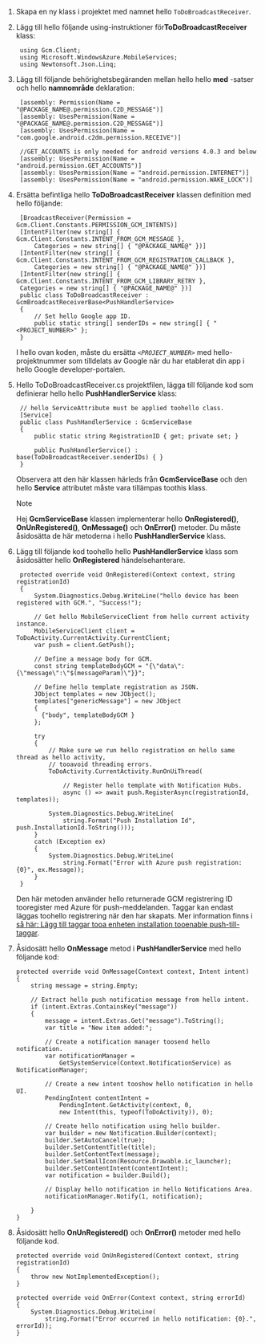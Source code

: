 1. Skapa en ny klass i projektet med namnet hello `ToDoBroadcastReceiver`.
2. Lägg till hello följande using-instruktioner för**ToDoBroadcastReceiver** klass:
   
        using Gcm.Client;
        using Microsoft.WindowsAzure.MobileServices;
        using Newtonsoft.Json.Linq;
3. Lägg till följande behörighetsbegäranden mellan hello hello **med** -satser och hello **namnområde** deklaration:
   
        [assembly: Permission(Name = "@PACKAGE_NAME@.permission.C2D_MESSAGE")]
        [assembly: UsesPermission(Name = "@PACKAGE_NAME@.permission.C2D_MESSAGE")]
        [assembly: UsesPermission(Name = "com.google.android.c2dm.permission.RECEIVE")]
   
        //GET_ACCOUNTS is only needed for android versions 4.0.3 and below
        [assembly: UsesPermission(Name = "android.permission.GET_ACCOUNTS")]
        [assembly: UsesPermission(Name = "android.permission.INTERNET")]
        [assembly: UsesPermission(Name = "android.permission.WAKE_LOCK")]
4. Ersätta befintliga hello **ToDoBroadcastReceiver** klassen definition med hello följande:
   
        [BroadcastReceiver(Permission = Gcm.Client.Constants.PERMISSION_GCM_INTENTS)]
        [IntentFilter(new string[] { Gcm.Client.Constants.INTENT_FROM_GCM_MESSAGE }, 
            Categories = new string[] { "@PACKAGE_NAME@" })]
        [IntentFilter(new string[] { Gcm.Client.Constants.INTENT_FROM_GCM_REGISTRATION_CALLBACK }, 
            Categories = new string[] { "@PACKAGE_NAME@" })]
        [IntentFilter(new string[] { Gcm.Client.Constants.INTENT_FROM_GCM_LIBRARY_RETRY }, 
        Categories = new string[] { "@PACKAGE_NAME@" })]
        public class ToDoBroadcastReceiver : GcmBroadcastReceiverBase<PushHandlerService>
        {
            // Set hello Google app ID.
            public static string[] senderIDs = new string[] { "<PROJECT_NUMBER>" };
        }
   
    I hello ovan koden, måste du ersätta  *`<PROJECT_NUMBER>`*  med hello-projektnummer som tilldelats av Google när du har etablerat din app i hello Google developer-portalen. 
5. Hello ToDoBroadcastReceiver.cs projektfilen, lägga till följande kod som definierar hello hello **PushHandlerService** klass:
   
        // hello ServiceAttribute must be applied toohello class.
        [Service] 
        public class PushHandlerService : GcmServiceBase
        {
            public static string RegistrationID { get; private set; }
   
            public PushHandlerService() : base(ToDoBroadcastReceiver.senderIDs) { }
        }
   
    Observera att den här klassen härleds från **GcmServiceBase** och den hello **Service** attributet måste vara tillämpas toothis klass.
   
   > [!NOTE]
   > Hej **GcmServiceBase** klassen implementerar hello **OnRegistered()**, **OnUnRegistered()**, **OnMessage()** och  **OnError()** metoder. Du måste åsidosätta de här metoderna i hello **PushHandlerService** klass.
   > 
   > 
6. Lägg till följande kod toohello hello **PushHandlerService** klass som åsidosätter hello **OnRegistered** händelsehanterare. 
   
        protected override void OnRegistered(Context context, string registrationId)
        {
            System.Diagnostics.Debug.WriteLine("hello device has been registered with GCM.", "Success!");
   
            // Get hello MobileServiceClient from hello current activity instance.
            MobileServiceClient client = ToDoActivity.CurrentActivity.CurrentClient;
            var push = client.GetPush();
   
            // Define a message body for GCM.
            const string templateBodyGCM = "{\"data\":{\"message\":\"$(messageParam)\"}}";
   
            // Define hello template registration as JSON.
            JObject templates = new JObject();
            templates["genericMessage"] = new JObject
            {
              {"body", templateBodyGCM }
            };
   
            try
            {
                // Make sure we run hello registration on hello same thread as hello activity, 
                // tooavoid threading errors.
                ToDoActivity.CurrentActivity.RunOnUiThread(
   
                    // Register hello template with Notification Hubs.
                    async () => await push.RegisterAsync(registrationId, templates));
   
                System.Diagnostics.Debug.WriteLine(
                    string.Format("Push Installation Id", push.InstallationId.ToString()));
            }
            catch (Exception ex)
            {
                System.Diagnostics.Debug.WriteLine(
                    string.Format("Error with Azure push registration: {0}", ex.Message));
            }
        }
   
    Den här metoden använder hello returnerade GCM registrering ID tooregister med Azure för push-meddelanden. Taggar kan endast läggas toohello registrering när den har skapats. Mer information finns i [så här: Lägg till taggar tooa enheten installation tooenable push-till-taggar](../articles/app-service-mobile/app-service-mobile-dotnet-backend-how-to-use-server-sdk.md#tags).
7. Åsidosätt hello **OnMessage** metod i **PushHandlerService** med hello följande kod:
   
       protected override void OnMessage(Context context, Intent intent)
       {          
           string message = string.Empty;
   
           // Extract hello push notification message from hello intent.
           if (intent.Extras.ContainsKey("message"))
           {
               message = intent.Extras.Get("message").ToString();
               var title = "New item added:";
   
               // Create a notification manager toosend hello notification.
               var notificationManager = 
                   GetSystemService(Context.NotificationService) as NotificationManager;
   
               // Create a new intent tooshow hello notification in hello UI. 
               PendingIntent contentIntent = 
                   PendingIntent.GetActivity(context, 0, 
                   new Intent(this, typeof(ToDoActivity)), 0);              
   
               // Create hello notification using hello builder.
               var builder = new Notification.Builder(context);
               builder.SetAutoCancel(true);
               builder.SetContentTitle(title);
               builder.SetContentText(message);
               builder.SetSmallIcon(Resource.Drawable.ic_launcher);
               builder.SetContentIntent(contentIntent);
               var notification = builder.Build();
   
               // Display hello notification in hello Notifications Area.
               notificationManager.Notify(1, notification);
   
           }
       }
8. Åsidosätt hello **OnUnRegistered()** och **OnError()** metoder med hello följande kod.
   
       protected override void OnUnRegistered(Context context, string registrationId)
       {
           throw new NotImplementedException();
       }
   
       protected override void OnError(Context context, string errorId)
       {
           System.Diagnostics.Debug.WriteLine(
               string.Format("Error occurred in hello notification: {0}.", errorId));
       }

